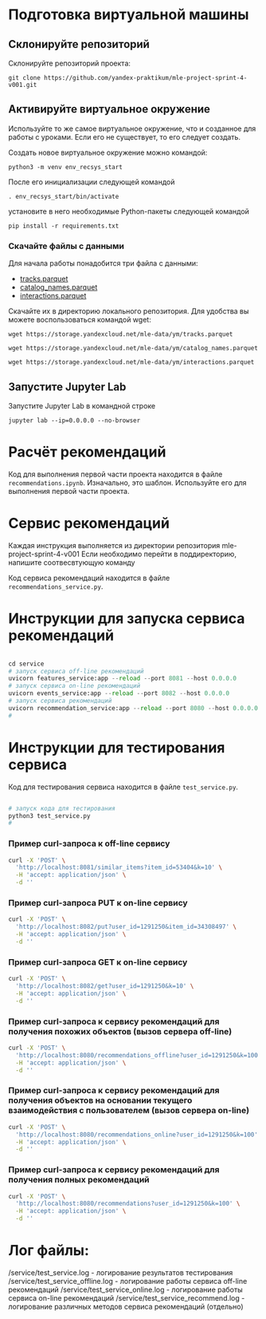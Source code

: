 # Подготовка виртуальной машины

## Склонируйте репозиторий

Склонируйте репозиторий проекта:

```
git clone https://github.com/yandex-praktikum/mle-project-sprint-4-v001.git
```

## Активируйте виртуальное окружение

Используйте то же самое виртуальное окружение, что и созданное для работы с уроками. Если его не существует, то его следует создать.

Создать новое виртуальное окружение можно командой:

```
python3 -m venv env_recsys_start
```

После его инициализации следующей командой

```
. env_recsys_start/bin/activate
```

установите в него необходимые Python-пакеты следующей командой

```
pip install -r requirements.txt
```

### Скачайте файлы с данными

Для начала работы понадобится три файла с данными:
- [tracks.parquet](https://storage.yandexcloud.net/mle-data/ym/tracks.parquet)
- [catalog_names.parquet](https://storage.yandexcloud.net/mle-data/ym/catalog_names.parquet)
- [interactions.parquet](https://storage.yandexcloud.net/mle-data/ym/interactions.parquet)
 
Скачайте их в директорию локального репозитория. Для удобства вы можете воспользоваться командой wget:

```
wget https://storage.yandexcloud.net/mle-data/ym/tracks.parquet

wget https://storage.yandexcloud.net/mle-data/ym/catalog_names.parquet

wget https://storage.yandexcloud.net/mle-data/ym/interactions.parquet
```

## Запустите Jupyter Lab

Запустите Jupyter Lab в командной строке

```
jupyter lab --ip=0.0.0.0 --no-browser
```

# Расчёт рекомендаций

Код для выполнения первой части проекта находится в файле `recommendations.ipynb`. Изначально, это шаблон. Используйте его для выполнения первой части проекта.

# Сервис рекомендаций
Каждая инструкция выполняется из директории репозитория mle-project-sprint-4-v001
Если необходимо перейти в поддиректорию, напишите соотвесвтующую команду

Код сервиса рекомендаций находится в файле `recommendations_service.py`.

# Инструкции для запуска сервиса рекомендаций
```python

cd service
# запуск сервиса off-line рекомендаций
uvicorn features_service:app --reload --port 8081 --host 0.0.0.0
# запуск сервиса on-line рекомендаций
uvicorn events_service:app --reload --port 8082 --host 0.0.0.0
# запуск сервиса рекомендаций
uvicorn recommendation_service:app --reload --port 8080 --host 0.0.0.0
# 
```
# Инструкции для тестирования сервиса

Код для тестирования сервиса находится в файле `test_service.py`.

```python

# запуск кода для тестирования
python3 test_service.py
#
```

### Пример curl-запроса к off-line сервису
```bash
curl -X 'POST' \
  'http://localhost:8081/similar_items?item_id=53404&k=10' \
  -H 'accept: application/json' \
  -d ''
```
### Пример curl-запроса PUT к on-line сервису
```bash
curl -X 'POST' \
  'http://localhost:8082/put?user_id=1291250&item_id=34308497' \
  -H 'accept: application/json' \
  -d ''
```

### Пример curl-запроса GET к on-line сервису
```bash
curl -X 'POST' \
  'http://localhost:8082/get?user_id=1291250&k=10' \
  -H 'accept: application/json' \
  -d ''
```

### Пример curl-запроса к сервису рекомендаций для получения похожих объектов (вызов сервера off-line)
```bash
curl -X 'POST' \
  'http://localhost:8080/recommendations_offline?user_id=1291250&k=100' \
  -H 'accept: application/json' \
  -d ''
```

### Пример curl-запроса к сервису рекомендаций для получения объектов на основании текущего взаимодействия с пользователем (вызов сервера on-line)
```bash
curl -X 'POST' \
  'http://localhost:8080/recommendations_online?user_id=1291250&k=100' \
  -H 'accept: application/json' \
  -d ''
```

### Пример curl-запроса к сервису рекомендаций для получения полных рекомендаций
```bash
curl -X 'POST' \
  'http://localhost:8080/recommendations?user_id=1291250&k=100' \
  -H 'accept: application/json' \
  -d ''
```
# Лог файлы:
/service/test_service.log - логирование результатов тестирования
/service/test_service_offline.log - логирование работы сервиса off-line рекомендаций
/service/test_service_online.log - логирование работы сервиса on-line рекомендаций
/service/test_service_recommend.log - логирование различных методов сервиса рекомендаций (отдельно)